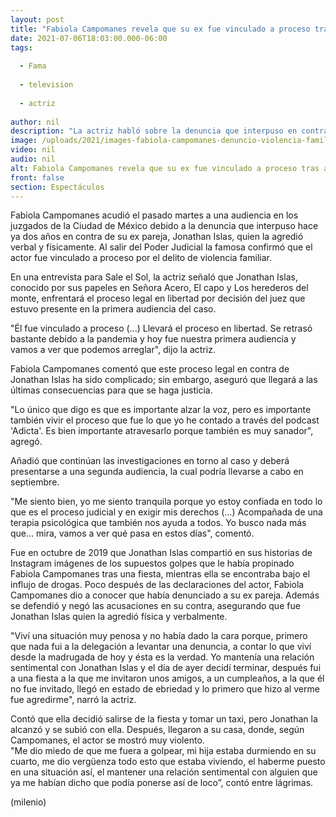 ```yaml
---
layout: post
title: "Fabiola Campomanes revela que su ex fue vinculado a proceso tras agredirla físicamente"
date: 2021-07-06T18:03:00.000-06:00
tags:
  
  - Fama
  
  - television
  
  - actriz
  
author: nil
description: "La actriz habló sobre la denuncia que interpuso en contra de su ex, el actor Jonathan Islas, por el delito de violencia familiar. "
image: /uploads/2021/images-fabiola-campomanes-denuncio-violencia-familiar_0_0_1200_747.jpg
video: nil
audio: nil
alt: Fabiola Campomanes revela que su ex fue vinculado a proceso tras agredirla físicamente
front: false
section: Espectáculos
---
```


Fabiola Campomanes acudió el pasado martes a una audiencia en los juzgados de la Ciudad de México debido a la denuncia que interpuso hace ya dos años en contra de su ex pareja, Jonathan Islas, quien la agredió verbal y físicamente. Al salir del Poder Judicial la famosa confirmó que el actor fue vinculado a proceso por el delito de violencia familiar.  

En una entrevista para Sale el Sol, la actriz señaló que Jonathan Islas, conocido por sus papeles en Señora Acero, El capo y Los herederos del monte, enfrentará el proceso legal en libertad por decisión del juez que estuvo presente en la primera audiencia del caso.

​"Él fue vinculado a proceso (...) Llevará el proceso en libertad. Se retrasó bastante debido a la pandemia y hoy fue nuestra primera audiencia y vamos a ver que podemos arreglar", dijo la actriz. 

Fabiola Campomanes comentó que este proceso legal en contra de Jonathan Islas ha sido complicado; sin embargo, aseguró que llegará a las últimas consecuencias para que se haga justicia.  

"Lo único que digo es que es importante alzar la voz, pero es importante también vivir el proceso que fue lo que yo he contado a través del podcast 'Adicta'. Es bien importante atravesarlo porque también es muy sanador", agregó. 

Añadió que continúan las investigaciones en torno al caso y deberá presentarse a una segunda audiencia, la cual podría llevarse a cabo en septiembre.

"Me siento bien, yo me siento tranquila porque yo estoy confiada en todo lo que es el proceso judicial y en exigir mis derechos (...) Acompañada de una terapia psicológica que también nos ayuda a todos. Yo busco nada más que... mira, vamos a ver qué pasa en estos días", comentó.  

Fue en octubre de 2019 que Jonathan Islas compartió en sus historias de Instagram imágenes de los supuestos golpes que le había propinado Fabiola Campomanes tras una fiesta, mientras ella se encontraba bajo el influjo de drogas.  Poco después de las declaraciones del actor, Fabiola Campomanes dio a conocer que había denunciado a su ex pareja. Además se defendió y negó las acusaciones en su contra, asegurando que fue Jonathan Islas quien la agredió física y verbalmente. 

"Viví una situación muy penosa y no había dado la cara porque, primero que nada fui a la delegación a levantar una denuncia, a contar lo que viví desde la madrugada de hoy y ésta es la verdad. Yo mantenía una relación sentimental con Jonathan Islas y el día de ayer decidí terminar, después fui a una fiesta a la que me invitaron unos amigos, a un cumpleaños, a la que él no fue invitado, llegó en estado de ebriedad y lo primero que hizo al verme fue agredirme", narró la actriz.  

Contó que ella decidió salirse de la fiesta y tomar un taxi, pero Jonathan la alcanzó y se subió con ella. Después, llegaron a su casa, donde, según Campomanes, el actor se mostró muy violento.  
"Me dio miedo de que me fuera a golpear, mi hija estaba durmiendo en su cuarto, me dio vergüenza todo esto que estaba viviendo, el haberme puesto en una situación así, el mantener una relación sentimental con alguien que ya me habían dicho que podía ponerse así de loco”, contó entre lágrimas.  


(milenio)